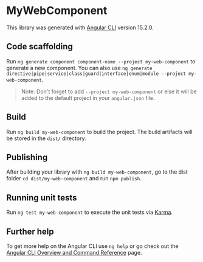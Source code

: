 # MyWebComponent

This library was generated with [Angular CLI](https://github.com/angular/angular-cli) version 15.2.0.

## Code scaffolding

Run `ng generate component component-name --project my-web-component` to generate a new component. You can also use `ng generate directive|pipe|service|class|guard|interface|enum|module --project my-web-component`.
> Note: Don't forget to add `--project my-web-component` or else it will be added to the default project in your `angular.json` file. 

## Build

Run `ng build my-web-component` to build the project. The build artifacts will be stored in the `dist/` directory.

## Publishing

After building your library with `ng build my-web-component`, go to the dist folder `cd dist/my-web-component` and run `npm publish`.

## Running unit tests

Run `ng test my-web-component` to execute the unit tests via [Karma](https://karma-runner.github.io).

## Further help

To get more help on the Angular CLI use `ng help` or go check out the [Angular CLI Overview and Command Reference](https://angular.io/cli) page.
